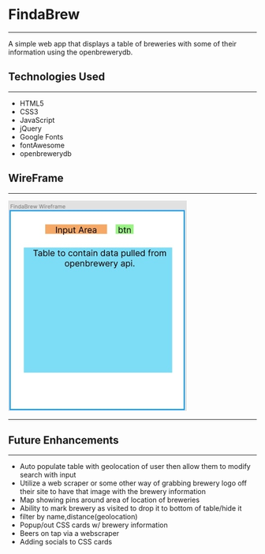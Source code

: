 # FindaBrew
---
A simple web app that displays a table of breweries with some of their information using the openbrewerydb.

## Technologies Used
---
+ HTML5
+ CSS3
+ JavaScript
+ jQuery
+ Google Fonts
+ fontAwesome
+ openbrewerydb

## WireFrame
---
![Imgur](./Wireframe.jpg)


---
## Future Enhancements
---
+ Auto populate table with geolocation of user then allow them to modify search with input
+ Utilize a web scraper or some other way of grabbing brewery logo off their site to have that image with the brewery information
+ Map showing pins around area of location of breweries
+ Ability to mark brewery as visited to drop it to bottom of table/hide it 
+ filter by name,distance(geolocation)
+ Popup/out CSS cards w/ brewery information
+ Beers on tap via a webscraper
+ Adding socials to CSS cards
